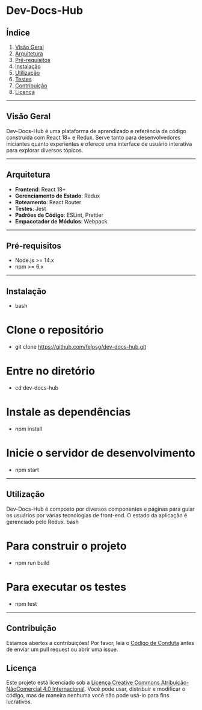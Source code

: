 # Dev-Docs-Hub

## Índice

1. [Visão Geral](#visão-geral)
2. [Arquitetura](#arquitetura)
3. [Pré-requisitos](#pré-requisitos)
4. [Instalação](#instalação)
5. [Utilização](#utilização)
6. [Testes](#testes)
7. [Contribuição](#contribuição)
8. [Licença](#licença)

---

## Visão Geral

Dev-Docs-Hub é uma plataforma de aprendizado e referência de código construída com React 18+ e Redux. Serve tanto para desenvolvedores iniciantes quanto experientes e oferece uma interface de usuário interativa para explorar diversos tópicos.

---

## Arquitetura

- **Frontend**: React 18+
- **Gerenciamento de Estado**: Redux
- **Roteamento**: React Router
- **Testes**: Jest
- **Padrões de Código**: ESLint, Prettier
- **Empacotador de Módulos**: Webpack

---

## Pré-requisitos

- Node.js >= 14.x
- npm >= 6.x

---

## Instalação

- bash

# Clone o repositório

- git clone <https://github.com/felpsg/dev-docs-hub.git>

# Entre no diretório

- cd dev-docs-hub

# Instale as dependências

- npm install

# Inicie o servidor de desenvolvimento

- npm start

---

## Utilização

Dev-Docs-Hub é composto por diversos componentes e páginas para guiar os usuários por várias tecnologias de front-end. O estado da aplicação é gerenciado pelo Redux.
bash

# Para construir o projeto

- npm run build

# Para executar os testes

- npm test

---

## Contribuição

Estamos abertos a contribuições! Por favor, leia o [Código de Conduta](CODE_OF_CONDUCT.md) antes de enviar um pull request ou abrir uma issue.

## Licença

Este projeto está licenciado sob a [Licença Creative Commons Atribuição-NãoComercial 4.0 Internacional](LICENSE.md). Você pode usar, distribuir e modificar o código, mas de maneira nenhuma você não pode usá-lo para fins lucrativos.
